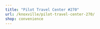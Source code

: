 ```yaml
---
title: "Pilot Travel Center #270"
url: /knoxville/pilot-travel-center-270/
shop: convenience
---
```

